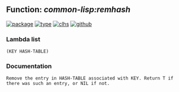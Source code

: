 ## Function: ***common-lisp:remhash***
[![package](https://img.shields.io/badge/Package-COMMON--LISP-5f9ea0.svg?style=social&colorA=999999)](../) [![type](https://img.shields.io/badge/Type-Function-5f9ea0.svg?style=social&colorA=999999)](../#function) [![clhs](https://img.shields.io/badge/CLHS-REMHASH-5f9ea0.svg?style=social&colorA=999999)](http://www.lispworks.com/documentation/HyperSpec/Body/f_remhas.htm) [![github](https://img.shields.io/badge/GitHub-View_the_source-5f9ea0.svg?style=social&colorA=999999&logo=github)](https://github.com/sbcl/sbcl/blob/master/src/code/target-hash-table.lisp/) 
### Lambda list
```
(KEY HASH-TABLE)
```
### Documentation
```
Remove the entry in HASH-TABLE associated with KEY. Return T if
there was such an entry, or NIL if not.
```
